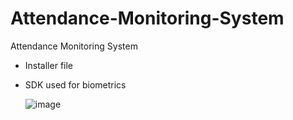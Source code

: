 # Attendance-Monitoring-System
Attendance Monitoring System
- Installer file
- SDK used for biometrics

  ![image](https://github.com/kimmartelolives/Attendance-Monitoring-System/assets/61133176/72d6bfc5-1fbb-4e2f-b34f-7681eed4a26a)

  
